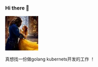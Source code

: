 ### Hi there 👋

<!--
**latermonk/latermonk** is a ✨ _special_ ✨ repository because its `README.md` (this file) appears on your GitHub profile.

Here are some ideas to get you started:

- 🔭 I’m currently working on ...
- 🌱 I’m currently learning ...
- 👯 I’m looking to collaborate on ...
- 🤔 I’m looking for help with ...
- 💬 Ask me about ...
- 📫 How to reach me: ...
- 😄 Pronouns: ...
- ⚡ Fun fact: ...
-->


![Snipaste_2021-01-20_11-27-50](_image/Snipaste_2021-01-20_11-27-50.jpg)

真想找一份做golang kubernets开发的工作 ！  




